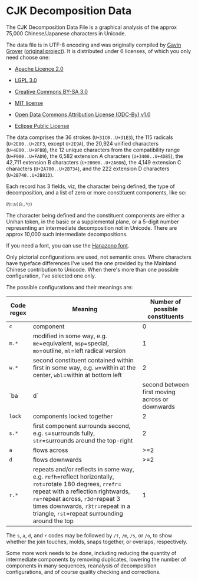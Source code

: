 # CJK Decomposition Data

The CJK Decomposition Data File is a graphical analysis of the approx
75,000 Chinese/Japanese characters in Unicode.

The data file is in UTF-8 encoding and was originally compiled by
[Gavin Grover](https://www.codeplex.com/site/users/view/gavingrover)
([original project](https://cjkdecomp.codeplex.com/)). It is
distributed under 6 licenses, of which you only need choose one:

- [Apache Licence
  2.0](http://www.apache.org/licenses/LICENSE-2.0.html)

- [LGPL 3.0](http://www.gnu.org/licenses/lgpl.html)

- [Creative Commons BY-SA
  3.0](http://creativecommons.org/licenses/by-sa/3.0/legalcode)

- [MIT license](http://opensource.org/licenses/MIT)

- [Open Data Commons Attribution License (ODC-By)
  v1.0](http://opendatacommons.org/licenses/by/1.0/)

- [Eclipse Public License](http://www.eclipse.org/legal/epl-v10.html)

The data comprises the 36 strokes (`U+31C0..U+31E3`), the 115 radicals
(`U+2E80..U+2EF3`, except `U+2E9A`), the 20,924 unified characters
(`U+4E00..U+9FBB`), the 12 unique characters from the compatibility
range (`U+F900..U+FAD9`), the 6,582 extension A characters
(`U+3400..U+4DB5`), the 42,711 extension B characters
(`U+20000..U+2A6D6`), the 4,149 extension C characters
(`U+2A700..U+2B734`), and the 222 extension D characters
(`U+2B740..U+2B81D`).

Each record has 3 fields, viz, the character being defined, the type
of decomposition, and a list of zero or more constituent components,
like so:

```
的:a(白,勺)
```

The character being defined and the constituent components are either
a Unihan token, in the basic or a supplemental plane, or a 5-digit
number representing an intermediate decomposition not in
Unicode. There are approx 10,000 such intermediate decompositions.

If you need a font, you can use the [Hanazono
font](http://fonts.jp/hanazono/).

Only pictorial configurations are used, not semantic ones. Where
characters have typeface differences I've used the one provided by the
Mainland Chinese contribution to Unicode. When there's more than one
possible configuration, I've selected one only.

The possible configurations and their meanings are:

| Code regex  | Meaning         | Number of possible constituents |
|-------------|-----------------|-----|
| `c`         | component       |   0 |
| `m.*`       | modified in some way, e.g. `me`=equivalent, `msp`=special, `mo`=outline, `ml`=left radical version |   1 |
| `w.*`       | second constituent contained within first in some way, e.g. `w`=within at the center, `wbl`=within at bottom left |   2 |
| `ba|d` | second between first moving across or downwards |   2 |
| `lock`      | components locked together |   2 |
| `s.*`       | first component surrounds second, e.g. `s`=surrounds fully, `str`=surrounds around the top-right |   2 |
| `a`         | flows across    | >=2 |
| `d`         | flows downwards | >=2 |
| `r.*`       | repeats and/or reflects in some way, e.g. `refh`=reflect horizontally, `rot`=rotate 180 degrees, `rrefr`= repeat with a reflection rightwards, `ra`=repeat across, `r3d`=repeat 3 times downwards, `r3tr`=repeat in a triangle, `rst`=repeat surrounding around the top |   1 |

The `s`, `a`, `d`, and `r` codes may be followed by `/t`, `/m`, `/s`,
or `/o`, to show whether the join touches, molds, snaps together, or
overlaps, respectively.

Some more work needs to be done, including reducing the quantity of
intermediate components by removing duplicates, lowering the number of
components in many sequences, reanalysis of decomposition
configurations, and of course quality checking and corrections.
